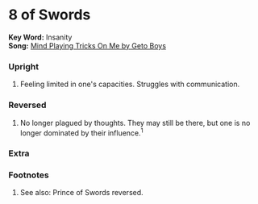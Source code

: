 # 8 of Swords

**Key Word:** Insanity  
**Song:** [Mind Playing Tricks On Me by Geto Boys](https://www.youtube.com/watch?v=IJtHdkyo0hc)



### Upright

1) Feeling limited in one's capacities. Struggles with communication.



### Reversed

1) No longer plagued by thoughts. They may still be there, but one is no longer dominated by their influence.<sup>1</sup>



### Extra





### Footnotes

1. See also: Prince of Swords reversed.


